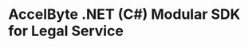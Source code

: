 [//]: # (This code is generated by tool. DO NOT EDIT.)

# AccelByte .NET (C#) Modular SDK for Legal Service